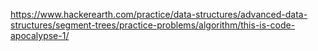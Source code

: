 https://www.hackerearth.com/practice/data-structures/advanced-data-structures/segment-trees/practice-problems/algorithm/this-is-code-apocalypse-1/
